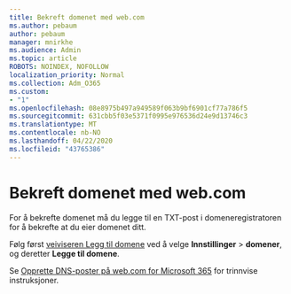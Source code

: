 ```yaml
---
title: Bekreft domenet med web.com
ms.author: pebaum
author: pebaum
manager: mnirkhe
ms.audience: Admin
ms.topic: article
ROBOTS: NOINDEX, NOFOLLOW
localization_priority: Normal
ms.collection: Adm_O365
ms.custom:
- "1"
ms.openlocfilehash: 08e8975b497a949589f063b9bf6901cf77a786f5
ms.sourcegitcommit: 631cbb5f03e5371f0995e976536d24e9d13746c3
ms.translationtype: MT
ms.contentlocale: nb-NO
ms.lasthandoff: 04/22/2020
ms.locfileid: "43765386"
---
```

# <a name="verify-your-domain-with-webcom"></a>Bekreft domenet med web.com

For å bekrefte domenet må du legge til en TXT-post i domeneregistratoren for å bekrefte at du eier domenet ditt. 

Følg først [veiviseren Legg til domene](https://portal.office.com/adminportal/home#/Domains) ved å velge **Innstillinger** \> **domener**, og deretter **Legge til domene**.
  
Se [Opprette DNS-poster på web.com for Microsoft 365](https://docs.microsoft.com/microsoft-365/admin/dns/create-dns-records-at-web-com) for trinnvise instruksjoner.